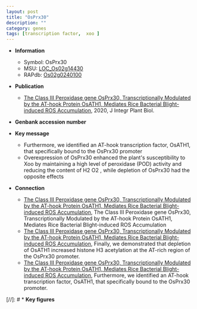 ```yaml
---
layout: post
title: "OsPrx30"
description: ""
category: genes
tags: [transcription factor,  xoo ]
---
```


* **Information**  
    + Symbol: OsPrx30  
    + MSU: [LOC_Os02g14430](http://rice.plantbiology.msu.edu/cgi-bin/ORF_infopage.cgi?orf=LOC_Os02g14430)  
    + RAPdb: [Os02g0240100](http://rapdb.dna.affrc.go.jp/viewer/gbrowse_details/irgsp1?name=Os02g0240100)  

* **Publication**  
    + [The Class III Peroxidase gene OsPrx30, Transcriptionally Modulated by the AT-hook Protein OsATH1, Mediates Rice Bacterial Blight-induced ROS Accumulation](http://www.ncbi.nlm.nih.gov/pubmed?term=The+Class+III+Peroxidase+gene+OsPrx30,+Transcriptionally+Modulated+by+the+AT-hook+Protein+OsATH1,+Mediates+Rice+Bacterial+Blight-induced+ROS+Accumulation%5BTitle%5D), 2020, J Integr Plant Biol.

* **Genbank accession number**  

* **Key message**  
    + Furthermore, we identified an AT-hook transcription factor, OsATH1, that specifically bound to the OsPrx30 promoter
    + Overexpression of OsPrx30 enhanced the plant's susceptibility to Xoo by maintaining a high level of peroxidase (POD) activity and reducing the content of H2 O2 , while depletion of OsPrx30 had the opposite effects

* **Connection**  
    + [The Class III Peroxidase gene OsPrx30, Transcriptionally Modulated by the AT-hook Protein OsATH1, Mediates Rice Bacterial Blight-induced ROS Accumulation](http://www.ncbi.nlm.nih.gov/pubmed?term=The+Class+III+Peroxidase+gene+OsPrx30,+Transcriptionally+Modulated+by+the+AT-hook+Protein+OsATH1,+Mediates+Rice+Bacterial+Blight-induced+ROS+Accumulation%5BTitle%5D), The Class III Peroxidase gene OsPrx30, Transcriptionally Modulated by the AT-hook Protein OsATH1, Mediates Rice Bacterial Blight-induced ROS Accumulation
    + [The Class III Peroxidase gene OsPrx30, Transcriptionally Modulated by the AT-hook Protein OsATH1, Mediates Rice Bacterial Blight-induced ROS Accumulation](http://www.ncbi.nlm.nih.gov/pubmed?term=The+Class+III+Peroxidase+gene+OsPrx30,+Transcriptionally+Modulated+by+the+AT-hook+Protein+OsATH1,+Mediates+Rice+Bacterial+Blight-induced+ROS+Accumulation%5BTitle%5D), Finally, we demonstrated that depletion of OsATH1 increased histone H3 acetylation at the AT-rich region of the OsPrx30 promoter.
    + [The Class III Peroxidase gene OsPrx30, Transcriptionally Modulated by the AT-hook Protein OsATH1, Mediates Rice Bacterial Blight-induced ROS Accumulation](http://www.ncbi.nlm.nih.gov/pubmed?term=The+Class+III+Peroxidase+gene+OsPrx30,+Transcriptionally+Modulated+by+the+AT-hook+Protein+OsATH1,+Mediates+Rice+Bacterial+Blight-induced+ROS+Accumulation%5BTitle%5D), Furthermore, we identified an AT-hook transcription factor, OsATH1, that specifically bound to the OsPrx30 promoter.

[//]: # * **Key figures**  


